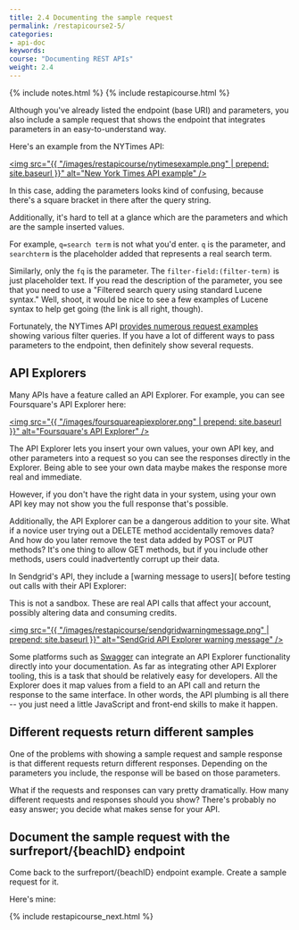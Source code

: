 ```yaml
---
title: 2.4 Documenting the sample request
permalink: /restapicourse2-5/
categories:
- api-doc
keywords: 
course: "Documenting REST APIs"
weight: 2.4
---
```

{% include notes.html %}
{% include restapicourse.html %}

Although you've already listed the endpoint (base URI) and parameters, you also include a sample request that shows the endpoint that integrates parameters in an easy-to-understand way.

Here's an example from the NYTimes API:

<a href="http://developer.nytimes.com/docs/read/article_search_api_v2"><img src="{{ "/images/restapicourse/nytimesexample.png" | prepend: site.baseurl }}" alt="New York Times API example" /></a>

In this case, adding the parameters looks kind of confusing, because there's a square bracket in there after the query string. 

Additionally, it's hard to tell at a glance which are the parameters and which are the sample inserted values. 

For example, `q=search term` is not what you'd enter. `q` is the parameter, and `searchterm` is the placeholder added that represents a real search term. 

Similarly, only the `fq` is the parameter. The `filter-field:(filter-term)` is just placeholder text. If you read the description of the parameter, you see that you need to use a "Filtered search query using standard Lucene syntax." Well, shoot, it would be nice to see a few examples of Lucene syntax to help get going (the link is all right, though).

Fortunately, the NYTimes API [provides numerous request examples](http://developer.nytimes.com/docs/read/article_search_api_v2#examples) showing various filter queries. If you have a lot of different ways to pass parameters to the endpoint, then definitely show several requests.

## API Explorers

Many APIs have a feature called an API Explorer. For example, you can see Foursquare's API Explorer here:
 
 <a href="https://developer.foursquare.com/docs/explore"><img src="{{ "/images/foursquareapiexplorer.png" | prepend: site.baseurl }}" alt="Foursquare's API Explorer" /></a>
 
 The API Explorer lets you insert your own values, your own API key, and other parameters into a request so you can see the responses directly in the Explorer. Being able to see your own data maybe makes the response more real and immediate.

However, if you don't have the right data in your system, using your own API key may not show you the full response that's possible.

Additionally, the API Explorer can be a dangerous addition to your site. What if a novice user trying out a DELETE method accidentally removes data? And how do you later remove the test data added by POST or PUT methods? It's one thing to allow GET methods, but if you include other methods, users could inadvertently corrupt up their data. 

In Sendgrid's API, they include a [warning message to users]( before testing out calls with their API Explorer:

This is not a sandbox. These are real API calls that affect your account, possibly altering data and consuming credits.

<a href="https://sendgrid.com/docs/API_Reference/Web_API/blocks.html"><img src="{{ "/images/restapicourse/sendgridwarningmessage.png" | prepend: site.baseurl }}" alt="SendGrid API Explorer warning message" /></a>

Some platforms such as [Swagger](http://swagger.io/) can integrate an API Explorer functionality directly into your documentation. As far as integrating other API Explorer tooling, this is a task that should be relatively easy for developers. All the Explorer does it map values from a field to an API call and return the response to the same interface. In other words, the API plumbing is all there -- you just need a little JavaScript and front-end skills to make it happen.

## Different requests return different samples

One of the problems with showing a sample request and sample response is that different requests return different responses. Depending on the parameters you include, the response will be based on those parameters. 

What if the requests and responses can vary pretty dramatically. How many different requests and responses should you show? There's probably no easy answer; you decide what makes sense for your API.

## Document the sample request with the surfreport/{beachID} endpoint

Come back to the surfreport/{beachID} endpoint example. Create a sample request for it. 

Here's mine: 


{% include restapicourse_next.html %}






